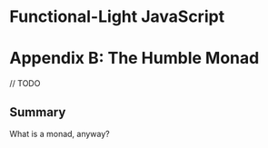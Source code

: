 # Functional-Light JavaScript
# Appendix B: The Humble Monad

// TODO

## Summary

What is a monad, anyway?
